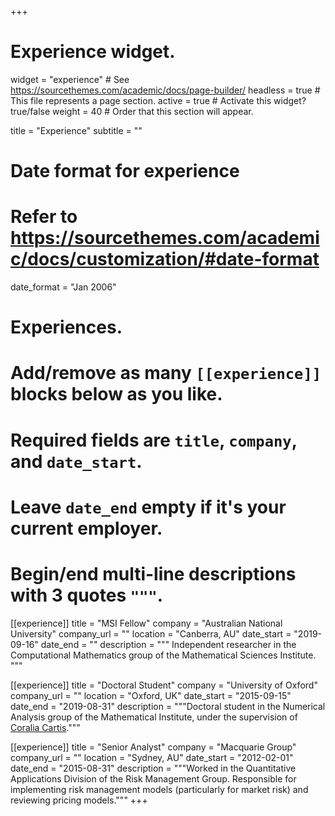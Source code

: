 +++
# Experience widget.
widget = "experience"  # See https://sourcethemes.com/academic/docs/page-builder/
headless = true  # This file represents a page section.
active = true  # Activate this widget? true/false
weight = 40  # Order that this section will appear.

title = "Experience"
subtitle = ""

# Date format for experience
#   Refer to https://sourcethemes.com/academic/docs/customization/#date-format
date_format = "Jan 2006"

# Experiences.
#   Add/remove as many `[[experience]]` blocks below as you like.
#   Required fields are `title`, `company`, and `date_start`.
#   Leave `date_end` empty if it's your current employer.
#   Begin/end multi-line descriptions with 3 quotes `"""`.
[[experience]]
  title = "MSI Fellow"
  company = "Australian National University"
  company_url = ""
  location = "Canberra, AU"
  date_start = "2019-09-16"
  date_end = ""
  description = """
  Independent researcher in the Computational Mathematics group of the Mathematical Sciences Institute.
  """

[[experience]]
  title = "Doctoral Student"
  company = "University of Oxford"
  company_url = ""
  location = "Oxford, UK"
  date_start = "2015-09-15"
  date_end = "2019-08-31"
  description = """Doctoral student in the Numerical Analysis group of the Mathematical Institute, under the supervision of [Coralia Cartis](https://www.maths.ox.ac.uk/people/coralia.cartis)."""

[[experience]]
  title = "Senior Analyst"
  company = "Macquarie Group"
  company_url = ""
  location = "Sydney, AU"
  date_start = "2012-02-01"
  date_end = "2015-08-31"
  description = """Worked in the Quantitative Applications Division of the Risk Management Group. Responsible for implementing risk management models (particularly for market risk) and reviewing pricing models."""
+++
